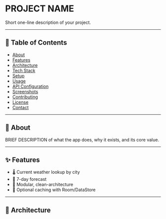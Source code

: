 # PROJECT NAME

Short one-line description of your project.

---

## 🚀 Table of Contents

- [About](#about)  
- [Features](#features)  
- [Architecture](#architecture)  
- [Tech Stack](#tech-stack)  
- [Setup](#setup)  
- [Usage](#usage)  
- [API Configuration](#api-configuration)  
- [Screenshots](#screenshots)  
- [Contributing](#contributing)  
- [License](#license)  
- [Contact](#contact)  

---

## 📖 About

BRIEF DESCRIPTION of what the app does, why it exists, and its core value.

---

## ✨ Features

- 🌡️ Current weather lookup by city  
- 📅 7-day forecast  
- 🔄 Modular, clean-architecture  
- 💾 Optional caching with Room/DataStore  

---

## 🧱 Architecture

